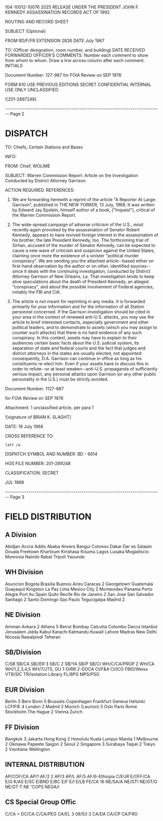104-10012-10076 2025 RELEASE UNDER THE PRESIDENT JOHN F. KENNEDY ASSASSINATION RECORDS ACT OF 1992

ROUTING AND RECORD SHEET

SUBJECT (Optional)

FROM
RD/F/FR
EXTENSION
2826
DATE
July 1967

TO: (Officer designation, room number, and building)
DATE
RECEIVED FORWARDED
OFFICER'S COMMENTS: Number each comment to show from whom to whom. Draw a line across column after each comment. INITIALS

Document Number: 127-987
for FOIA Review on SEP 1976

FORM 610
USE PREVIOUS EDITIONS
SECRET CONFIDENTIAL INTERNAL
USE ONLY UNCLASSIFIED

![201-2897248]


-------------------------------------------------------------------------------- Page 2

# DISPATCH

TO: Chiefs, Certain Stations and Bases

INFO:

FROM: Chief, WOLIME

SUBJECT: Warren Commission Report: Article on the Investigation Conducted by District Attorney Garrison

ACTION REQUIRED. REFERENCES:

1.  We are forwarding herewith a reprint of the article "A Reporter At Large: Garrison", published in THE NEW YORKER, 13 July, 1968. It was written by Edward Jay Epstein, himself author of a book, ("Inquest"), critical of the Warren Commission Report.

2.  The wide-spread campaign of adverse criticism of the U.S., most recently again provoked by the assassination of Senator Robert Kennedy, appears to have revived foreign interest in the assassination of his brother, the late President Kennedy, too. The forthcoming trial of Sirhan, accused of the murder of Senator Kennedy, can be expected to cause a new wave of criticism and suspicion against the United States, claiming once more the existence of a sinister "political murder conspiracy". We are sending you the attached article--based either on first-hand observation by the author or on other, identified sources--since it deals with the continuing investigation, conducted by District Attorney Garrison of New Orleans, La. That investigation tends to keep alive speculations about the death of President Kennedy, an alleged "conspiracy", and about the possible involvement of Federal agencies, notably the FBI and CIA.

3.  The article is not meant for reprinting in any media. It is forwarded primarily for your information and for the information of all Station personnel concerned. If the Garrison investigation should be cited in your area in the context of renewed anti-U.S. attacks, you may use the article to brief interested contacts, especially government and other political leaders, and to demonstrate to assets (which you may assign to counter such attacks) that there is no hard evidence of any such conspiracy. In this context, assets may have to explain to their audiences certain basic facts about the U.S. judicial system, its separation of state and federal courts and the fact that judges and district attorneys in the states are usually elected, not appointed: consequently, D.A. Garrison can continue in office as long as his constituents re-elect him. Even if your assets have to discuss this in order to refute--or at least weaken--anti-U.S. propaganda of sufficiently serious impact, any personal attacks upon Garrison (or any other public personality in the U.S.) must be strictly avoided.

Document Number: 1127-987

for FOIA Review on SEP 1976

Attachment: 1 unclassified article, per para 1

![signature of BRIAN K. SLAGHT]

DATE: 19 July 1968

CROSS REFERENCE TO:

`latt /w`

DISPATCH SYMBOL AND NUMBER: BD - 6614

HOS FILE NUMBER: 201-289248

CLASSIFICATION: SECRET

JUL 1968


-------------------------------------------------------------------------------- Page 3

# FIELD DISTRIBUTION

## A Division

Abidjan
Accra
Addis Ababa
Anvers
Bangui
Cotonou
Dakar
Dar es Salaam
Douala
Freetown
Khartoum
Kinshasa
Kisumu
Lagos
Lusaka
Mogadiscio
Monrovia
Nairobi
Rabat
Tripoli
Yaounde

## WH Division

Asuncion
Bogota
Brasilia
Buenos Aires
Caracas 2
Georgetown
Guatemala
Guayaquil
Kingston
La Paz
Lima
Mexico City 2
Montevideo
Panama
Porto Alegre
Port Au Spain
Quito
Recife
Rio de Janeiro 2
San Jose
San Salvador
Santiago 2
Santo Domingo
Sao Paulo
Tegucigalpa
Madrid 2

## NE Division

Amman
Ankara 2
Athens 5
Beirut
Bombay
Calcutta
Colombo
Dacca
Istanbul
Jerusalem
Jidda
Kabul
Karachi
Katmandu
Kuwait
Lahore
Madras
New Delhi
Nicosia
Rawalpindi
Teheran

## SB/Division

C/SB
SB/CA
SB//ER 3
SB/C 2
SB/YA
SB/P
SB/CI
WH/C/CA/PROP 2
WH/CA
WH/1,2,3,4,5
WH/7/JTS, GU
1-D/RR
2-DOCA
CI/F&A
CI/ICG
FBID/Weiss
VTR/SIC
TR/Isolation Library
FL/8PG
MPS/PSG

## EUR Division

Berlin 3
Bern
Bonn 5
Brussels
Copenhagen
Frankfurt
Geneva
Helsinki
LCFIFIE 4
London 2
Madrid 2
Munich (Laurion) 3
Oslo
Paris
Rome
Stockholm
The Hague 2
Vienna
Zurich

## FF Division

Bangkok 3
Jakarta
Hong Kong 2
Honolulu
Kuala Lumpur
Manila 1
Melbourne 2
Okinawa
Papeete
Saigon 2
Seoul 2
Singapore 3
Surabaya
Taipei 2
Tokyo 2
Vientiane
Wellington

## INTERNAL DISTRIBUTION

AP/COF/CA
AP/1
AF/2 2
AP/3
AP/L
AF/5
AF/6-Ethiopia
C/EUR
E/OFF/CA
E/G
K/AS
E/SC
E/BND
E/BC
E/F
E/I
E/LB
FE/CA 16
NE/SA/A
NE/GT!
NE/GT/G
NE/GT-T
NE 'COPS
NEGA/I

## CS Special Group Offic

C/CA = DC/CA
C/CA/PEG
CA/EL 3
08/53 3
CA/DA
CA/CP
CA/FRO

